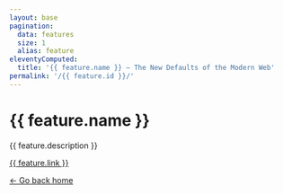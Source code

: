 ```yaml
---
layout: base
pagination:
  data: features
  size: 1
  alias: feature
eleventyComputed:
  title: '{{ feature.name }} — The New Defaults of the Modern Web'
permalink: '/{{ feature.id }}/'
---
```


<div class="feature">
<style>
    .feature {
      --background--one: {{ feature.--background--one }};
      --background--two: {{ feature.--background--two }};
      --text: {{ feature.--text }};
      --link: {{ feature.--link }};
    }
  </style>
    <h1 class="feature-title">{{ feature.name }}</h1>
    <p class="feature-description">{{ feature.description }}</p>
    <p>
    <a class="feature-link" target="_blank" href="{{ feature.link }}">{{ feature.link }}</a>
    </p>
    <p>
    <a class="back-link" href="/">← Go back home</a>
    </p>
</div>
